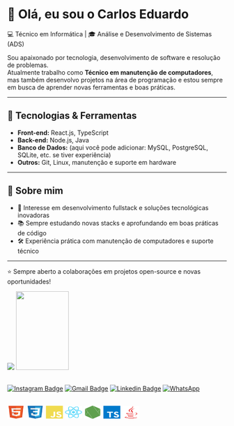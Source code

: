 # 👋 Olá, eu sou o Carlos Eduardo  

💻 Técnico em Informática | 🎓 Análise e Desenvolvimento de Sistemas (ADS)  

Sou apaixonado por tecnologia, desenvolvimento de software e resolução de problemas.  
Atualmente trabalho como **Técnico em manutenção de computadores**, mas também desenvolvo projetos na área de programação e estou sempre em busca de aprender novas ferramentas e boas práticas.  

---

## 🚀 Tecnologias & Ferramentas
- **Front-end:** React.js, TypeScript  
- **Back-end:** Node.js, Java  
- **Banco de Dados:** (aqui você pode adicionar: MySQL, PostgreSQL, SQLite, etc. se tiver experiência)  
- **Outros:** Git, Linux, manutenção e suporte em hardware  

---

## 📌 Sobre mim
- 🎯 Interesse em desenvolvimento fullstack e soluções tecnológicas inovadoras  
- 📚 Sempre estudando novas stacks e aprofundando em boas práticas de código  
- 🛠 Experiência prática com manutenção de computadores e suporte técnico  


---
⭐️ Sempre aberto a colaborações em projetos open-source e novas oportunidades!
<br>

   <div>
     <img height="180em" src="https://github-readme-stats.vercel.app/api/top-langs/?username=CarlosEduardoVdeOliveira&layout=compact&langs_count=7&theme=algolia"/>
     <img width="49%" height="180em" src="https://github-readme-stats.vercel.app/api?username=CarlosEduardoVdeOliveira&layout=compact&langs_count=7&theme=algolia" /> 
    </div>
    
  <br>
  
[![Instagram Badge](https://img.shields.io/badge/-@carlos_eduardo_1_1-6633cc?style=flat-square&labelColor=6633cc&logo=instagram&logoColor=white&link=https://www.instagram.com/carlos_eduardo_1_1/)](https://www.instagram.com/carlos_eduardo_1_1/)
[![Gmail Badge](https://img.shields.io/badge/-vieiradeoliveira70@gmail.com-6633cc?style=flat-square&logo=Gmail&logoColor=white&link=mailto:vieiradeoliveira70@gmail.com)](mailto:vieiradeoliveira70@gmail.com)
[![Linkedin Badge](https://img.shields.io/badge/-Carlos%20Eduardo-6633cc?style=flat-square&logo=Linkedin&logoColor=white&link=https://www.linkedin.com/in/carloseduardodevfrontend/)](https://www.linkedin.com/in/carloseduardodevfrontend/)
[![WhatsApp](https://img.shields.io/badge/WhatsApp-6633cc?style=flat-square&logo=whatsapp&logoColor=white)](https://wa.me/+5533999635953) 
 


<div style="display: inline_block"><br>
  <img align="center" alt="carlos-HTML" height="30" width="40" src="https://raw.githubusercontent.com/devicons/devicon/master/icons/html5/html5-original.svg">
  <img align="center" alt="carlos-CSS" height="30" width="40" src="https://raw.githubusercontent.com/devicons/devicon/master/icons/css3/css3-original.svg">
  <img align="center" alt="carlos-Js" height="30" width="40" src="https://raw.githubusercontent.com/devicons/devicon/master/icons/javascript/javascript-plain.svg">
  <img align="center" alt="carlos-React" height="30" width="40" src="https://raw.githubusercontent.com/devicons/devicon/master/icons/react/react-original.svg">
  <img align="center" alt="carlos-React" height="30" width="40" src="https://raw.githubusercontent.com/devicons/devicon/master/icons/nodejs/nodejs-plain.svg">
  <img align="center" alt="carlos-React" height="30" width="40" src="https://raw.githubusercontent.com/devicons/devicon/master/icons/typescript/typescript-plain.svg">
  <img align="center" alt="carlos-React" height="30" width="40" src="https://raw.githubusercontent.com/devicons/devicon/master/icons/java/java-plain.svg">
  
  
  
</div>

